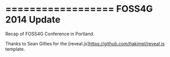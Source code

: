 ==================
FOSS4G 2014 Update
==================

Recap of FOSS4G Conference in Portland.

Thanks to Sean Gillies for the [reveal.js]https://github.com/hakimel/reveal.js template.

